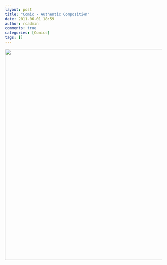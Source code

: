 ```yaml
---
layout: post
title: "Comic - Authentic Composition"
date: 2011-06-01 18:59
author: rcadmin
comments: true
categories: [Comics]
tags: []
---
```

<a href="http://bitsmack.com/wp/2011/06/01/comic-authentic-composition/"><img src="http://dl.bitsmack.com/uploads/2011/06/20110601.jpg" alt="" title="Now let's go get you yer wand, errr ray blaster Harry" width="680" height="680" class="alignnone size-full wp-image-2204" /></a>
